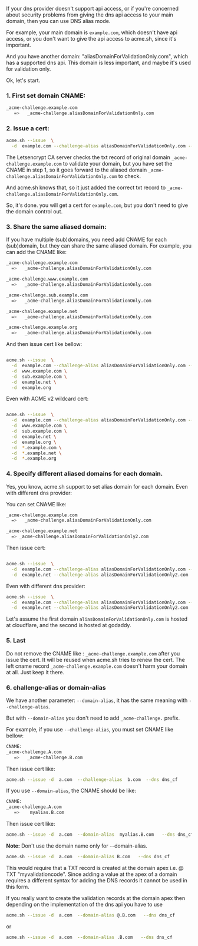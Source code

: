 If your dns provider doesn't support api access,  or if you're concerned about security problems from giving the dns api access to your main domain, then you can use DNS alias mode.

For example,  your main domain is `example.com`,  which doesn't have api access, or you don't want to give the api access to acme.sh, since it's important.

And you have another domain:  "aliasDomainForValidationOnly.com", which has a supported dns api.  This domain is less important, and maybe it's used for validation only.

Ok, let's start.

### 1. First set domain CNAME:

```sh
_acme-challenge.example.com
   =>   _acme-challenge.aliasDomainForValidationOnly.com
```


### 2. Issue a cert:

```sh
acme.sh --issue  \
  -d  example.com --challenge-alias aliasDomainForValidationOnly.com --dns dns_cf
```

The Letsencrypt CA server checks the txt record of original domain `_acme-challenge.example.com` to validate your domain,  but you have set the CNAME in step 1,  so it goes forward to the aliased domain `_acme-challenge.aliasDomainForValidationOnly.com` to check.

And acme.sh knows that, so it just added the correct txt record to `_acme-challenge.aliasDomainForValidationOnly.com`.

So, it's done.  you will get a cert for `example.com`, but you don't need to give the domain control out.



### 3. Share the same aliased domain:

If you have multiple (sub)domains, you need add CNAME for each (sub)domain,  but they can share the same aliased domain.
For example, you can add the CNAME like:

```sh
_acme-challenge.example.com
  =>   _acme-challenge.aliasDomainForValidationOnly.com

_acme-challenge.www.example.com
  =>   _acme-challenge.aliasDomainForValidationOnly.com

_acme-challenge.sub.example.com
  =>   _acme-challenge.aliasDomainForValidationOnly.com

_acme-challenge.example.net
  =>   _acme-challenge.aliasDomainForValidationOnly.com

_acme-challenge.example.org
  =>   _acme-challenge.aliasDomainForValidationOnly.com
```

And then issue cert like bellow:

```sh

acme.sh --issue  \
  -d  example.com --challenge-alias aliasDomainForValidationOnly.com --dns dns_cf \
  -d  www.example.com \
  -d  sub.example.com \
  -d  example.net \
  -d  example.org
```

Even with ACME v2 wildcard cert:

```sh

acme.sh --issue  \
  -d  example.com --challenge-alias aliasDomainForValidationOnly.com --dns dns_cf \
  -d  www.example.com \
  -d  sub.example.com \
  -d  example.net \
  -d  example.org \
  -d  *.example.com \
  -d  *.example.net \
  -d  *.example.org
```

### 4. Specify different aliased domains for each domain.

Yes, you know, acme.sh support to set alias domain for each domain. Even with different dns provider:

You can set CNAME like:

```sh
_acme-challenge.example.com
  =>   _acme-challenge.aliasDomainForValidationOnly.com

_acme-challenge.example.net
  => _acme-challenge.aliasDomainForValidationOnly2.com
```

Then issue cert:

```sh

acme.sh --issue  \
  -d  example.com --challenge-alias aliasDomainForValidationOnly.com --dns dns_cf \
  -d  example.net --challenge-alias aliasDomainForValidationOnly2.com
```

Even with different dns provider:

```sh
acme.sh --issue  \
  -d  example.com --challenge-alias aliasDomainForValidationOnly.com --dns dns_cf \
  -d  example.net --challenge-alias aliasDomainForValidationOnly2.com  --dns dns_gd
```

Let's assume the first domain `aliasDomainForValidationOnly.com` is hosted at cloudflare, and the second is hosted at godaddy.


### 5. Last

Do not remove the CNAME like : `_acme-challenge.example.com` after you issue the cert.  It will be reused when acme.sh tries to renew the cert.  The left cname record `_acme-challenge.example.com` doesn't harm your domain at all.  Just keep it there.


### 6. challenge-alias or domain-alias

We have another parameter: `--domain-alias`, it has the same meaning with `--challenge-alias`.

But with `--domain-alias` you don't need to add `_acme-challenge.` prefix.

For example,  if you use `--challenge-alias`, you must set CNAME like bellow:

```sh
CNAME:
_acme-challenge.A.com
   =>   _acme-challenge.B.com
```
Then issue cert like:

```sh
acme.sh --issue -d  a.com  --challenge-alias  b.com  --dns dns_cf
```

If you use `--domain-alias`, the CNAME should be like:

```sh
CNAME:
_acme-challenge.A.com
   =>    myalias.B.com

```

Then issue cert like:

```sh
acme.sh --issue -d  a.com  --domain-alias  myalias.B.com   --dns dns_cf
```


**Note:** Don't use the domain name only for --domain-alias.
```sh
acme.sh --issue -d  a.com  --domain-alias B.com   --dns dns_cf
```
This would require that a TXT record is created at the domain apex i.e. @ TXT "myvalidationcode".  Since adding a value at the apex of a domain requires a different syntax for adding the DNS records it cannot be used in this form.

If you really want to create the validation records at the domain apex then depending on the implementation of the dns api you have to use

```sh
acme.sh --issue -d  a.com  --domain-alias @.B.com   --dns dns_cf
```
or
```sh
acme.sh --issue -d  a.com  --domain-alias .B.com   --dns dns_cf
```